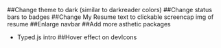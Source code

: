 ##Change theme to dark (similar to darkreader colors)
##Change status bars to badges
##Change My Resume text to clickable screencap img of resume
##Enlarge navbar
##Add more asthetic packages
  * Typed.js intro
##Hover effect on devIcons
